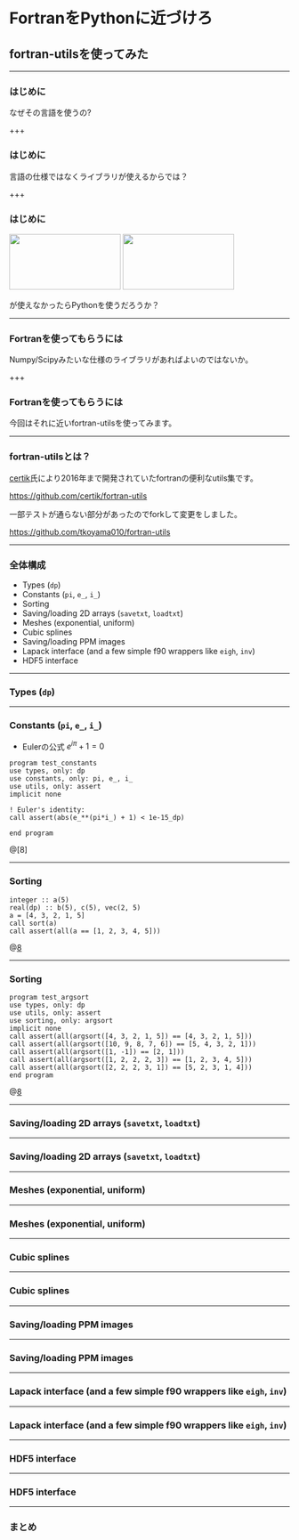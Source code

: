 # FortranをPythonに近づけろ
## fortran-utilsを使ってみた

---


### はじめに

なぜその言語を使うの?


+++


### はじめに

言語の仕様ではなくライブラリが使えるからでは？


+++


### はじめに

<img src="https://www.fullstackpython.com/img/logos/numpy.jpg" width="200" height="100">

<img src="https://www.fullstackpython.com/img/logos/scipy.png" width="200" height="100">

が使えなかったらPythonを使うだろうか？


---


### Fortranを使ってもらうには

Numpy/Scipyみたいな仕様のライブラリがあればよいのではないか。


+++


### Fortranを使ってもらうには

今回はそれに近いfortran-utilsを使ってみます。


---


### fortran-utilsとは？

[certik](https://github.com/certik)氏により2016年まで開発されていたfortranの便利なutils集です。

https://github.com/certik/fortran-utils

一部テストが通らない部分があったのでforkして変更をしました。

https://github.com/tkoyama010/fortran-utils

---


### 全体構成

* Types (``dp``)
* Constants (``pi``, ``e_``, ``i_``)
* Sorting
* Saving/loading 2D arrays (``savetxt``, ``loadtxt``)
* Meshes (exponential, uniform)
* Cubic splines
* Saving/loading PPM images
* Lapack interface (and a few simple f90 wrappers like ``eigh``, ``inv``)
* HDF5 interface


---


### Types (``dp``)


---


### Constants (``pi``, ``e_``, ``i_``)

- Eulerの公式 $e^{i\pi}+1=0$

```
program test_constants
use types, only: dp
use constants, only: pi, e_, i_
use utils, only: assert
implicit none

! Euler's identity:
call assert(abs(e_**(pi*i_) + 1) < 1e-15_dp)

end program
```
@[8]


---


### Sorting


```
integer :: a(5)
real(dp) :: b(5), c(5), vec(2, 5)
a = [4, 3, 2, 1, 5]
call sort(a)
call assert(all(a == [1, 2, 3, 4, 5]))
```
@[8](sortも可能です)


---


### Sorting


```
program test_argsort
use types, only: dp
use utils, only: assert
use sorting, only: argsort
implicit none
call assert(all(argsort([4, 3, 2, 1, 5]) == [4, 3, 2, 1, 5]))
call assert(all(argsort([10, 9, 8, 7, 6]) == [5, 4, 3, 2, 1]))
call assert(all(argsort([1, -1]) == [2, 1]))
call assert(all(argsort([1, 2, 2, 2, 3]) == [1, 2, 3, 4, 5]))
call assert(all(argsort([2, 2, 2, 3, 1]) == [5, 2, 3, 1, 4]))
end program
```
@[8](argsortも可能です)


---


### Saving/loading 2D arrays (``savetxt``, ``loadtxt``)


---


### Saving/loading 2D arrays (``savetxt``, ``loadtxt``)


---


### Meshes (exponential, uniform)


---


### Meshes (exponential, uniform)


---


### Cubic splines


---


### Cubic splines


---


### Saving/loading PPM images


---


### Saving/loading PPM images


---


### Lapack interface (and a few simple f90 wrappers like ``eigh``, ``inv``)


---


### Lapack interface (and a few simple f90 wrappers like ``eigh``, ``inv``)


---


### HDF5 interface


---


### HDF5 interface


---


### まとめ
